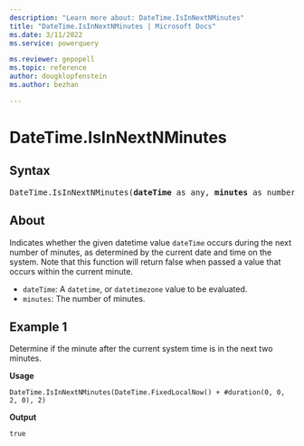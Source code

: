 ```yaml
---
description: "Learn more about: DateTime.IsInNextNMinutes"
title: "DateTime.IsInNextNMinutes | Microsoft Docs"
ms.date: 3/11/2022
ms.service: powerquery

ms.reviewer: gepopell
ms.topic: reference
author: dougklopfenstein
ms.author: bezhan

---
```

# DateTime.IsInNextNMinutes

## Syntax

<pre>
DateTime.IsInNextNMinutes(<b>dateTime</b> as any, <b>minutes</b> as number) as nullable logical
</pre>

## About

Indicates whether the given datetime value `dateTime` occurs during the next number of minutes, as determined by the current date and time on the system. Note that this function will return false when passed a value that occurs within the current minute.

* `dateTime`: A `datetime`, or `datetimezone` value to be evaluated.
* `minutes`: The number of minutes.

## Example 1

Determine if the minute after the current system time is in the next two minutes.

**Usage**

```powerquery-m
DateTime.IsInNextNMinutes(DateTime.FixedLocalNow() + #duration(0, 0, 2, 0), 2)
```

**Output**

`true`
